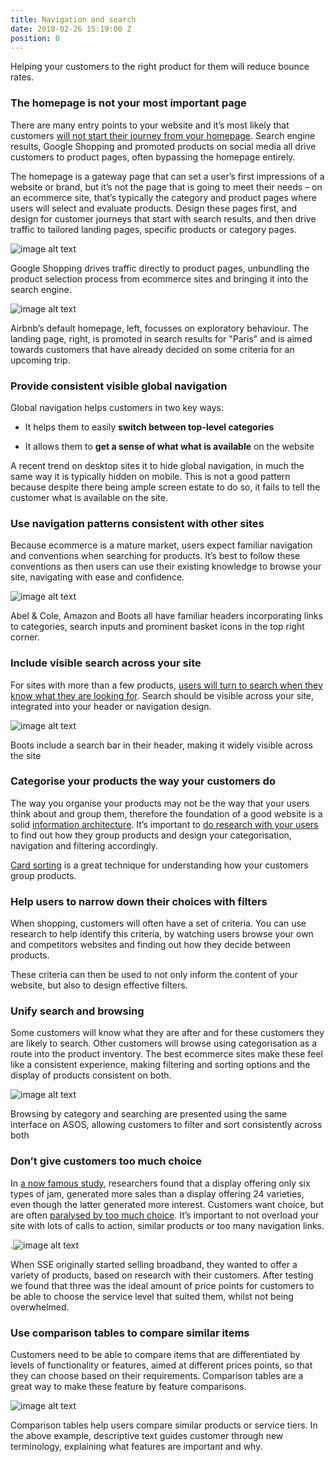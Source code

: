 ```yaml
---
title: Navigation and search
date: 2018-02-26 15:19:00 Z
position: 0
---
```


Helping your customers to the right product for them will reduce bounce rates.

### The homepage is not your most important page

There are many entry points to your website and it’s most likely that customers [will not start their journey from your homepage](http://uxmyths.com/post/717779908/myth-the-homepage-is-your-most-important-page). Search engine results, Google Shopping and promoted products on social media all drive customers to product pages, often bypassing the homepage entirely.

The homepage is a gateway page that can set a user’s first impressions of a website or brand, but it’s not the page that is going to meet their needs – on an ecommerce site, that’s typically the category and product pages where users will select and evaluate products. Design these pages first, and design for customer journeys that start with search results, and then drive traffic to tailored landing pages, specific products or category pages.

![image alt text](image_2.png)

Google Shopping drives traffic directly to product pages, unbundling the product selection process from ecommerce sites and bringing it into the search engine.

![image alt text](image_3.png)

Airbnb’s default homepage, left, focusses on exploratory behaviour. The landing page, right, is promoted in search results for "Paris" and is aimed towards customers that have already decided on some criteria for an upcoming trip.

### Provide consistent visible global navigation

Global navigation helps customers in two key ways:

* It helps them to easily **switch between top-level categories**

* It allows them to **get a sense of what what is available** on the website

A recent trend on desktop sites it to hide global navigation, in much the same way it is typically hidden on mobile. This is not a good pattern because despite there being ample screen estate to do so, it fails to tell the customer what is available on the site.

### Use navigation patterns consistent with other sites

Because ecommerce is a mature market, users expect familiar navigation and conventions when searching for products. It’s best to follow these conventions as then users can use their existing knowledge to browse your site, navigating with ease and confidence.

![image alt text](image_4.png)

Abel & Cole, Amazon and Boots all have familiar headers incorporating links to categories, search inputs and prominent basket icons in the top right corner.

### Include visible search across your site

For sites with more than a few products, [users will turn to search when they know what they are looking for](http://boxesandarrows.com/four-modes-of-seeking-information-and-how-to-design-for-them/). Search should be visible across your site, integrated into your header or navigation design.

![image alt text](image_5.png)

Boots include a search bar in their header, making it widely visible across the site

### Categorise your products the way your customers do

The way you organise your products may not be the way that your users think about and group them, therefore the foundation of a good website is a solid [information architecture](https://www.nngroup.com/articles/ia-vs-navigation/). It’s important to [do research with your users](https://www.webcredible.com/training/information-architecture-training/) to find out how they group products and design your categorisation, navigation and filtering accordingly.

[Card sorting](https://www.optimalworkshop.com/101/card-sorting) is a great technique for understanding how your customers group products.

### Help users to narrow down their choices with filters

When shopping, customers will often have a set of criteria. You can use research to help identify this criteria, by watching users browse your own and competitors websites and finding out how they decide between products.

These criteria can then be used to not only inform the content of your website, but also to design effective filters.

### Unify search and browsing

Some customers will know what they are after and for these customers they are likely to search. Other customers will browse using categorisation as a route into the product inventory. The best ecommerce sites make these feel like a consistent experience, making filtering and sorting options and the display of products consistent on both.

![image alt text](image_6.png)

Browsing by category and searching are presented using the same interface on ASOS, allowing customers to filter and sort consistently across both

### Don’t give customers too much choice

In [a now famous study](https://hbr.org/2006/06/more-isnt-always-better), researchers found that a display offering only six types of jam, generated more sales than a display offering 24 varieties, even though the latter generated more interest. Customers want choice, but are often [paralysed by too much choice](https://www.fastcompany.com/3031364/why-having-too-many-choices-is-making-you-unhappy). It’s important to not overload your site with lots of calls to action, similar products or too many navigation links.

.![image alt text](image_7.png)

When SSE originally started selling broadband, they wanted to offer a variety of products, based on research with their customers. After testing we found that three was the ideal amount of price points for customers to be able to choose the service level that suited them, whilst not being overwhelmed.

### Use comparison tables to compare similar items

Customers need  to be able to compare items that are differentiated by levels of functionality or features, aimed at different prices points, so that they can choose based on their requirements. Comparison tables are a great way to make these feature by feature comparisons.

![image alt text](image_8.png)

Comparison tables help users compare similar products or service tiers. In the above example, descriptive text guides customer through new terminology, explaining what features are important and why.